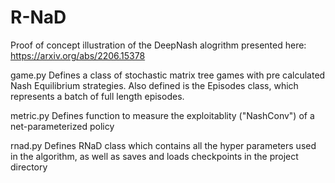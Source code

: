 # R-NaD
Proof of concept illustration of the DeepNash alogrithm presented here:
https://arxiv.org/abs/2206.15378

game.py
Defines a class of stochastic matrix tree games with pre calculated Nash Equilibrium strategies.
Also defined is the Episodes class, which represents a batch of full length episodes.

metric.py
Defines function to measure the exploitablity ("NashConv") of a net-parameterized policy

rnad.py
Defines RNaD class which contains all the hyper parameters used in the algorithm, as well as saves and loads checkpoints in the project directory
